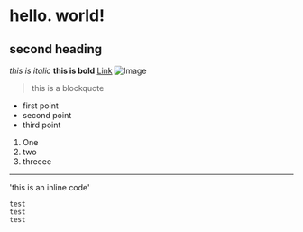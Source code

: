 # hello. world!
## second heading
*this is italic*
**this is bold**
[Link](http://youtube.com)
![Image](https://upload.wikimedia.org/wikipedia/commons/thumb/b/b6/Image_created_with_a_mobile_phone.png/1280px-Image_created_with_a_mobile_phone.png)
> this is a blockquote
* first point
* second point
* third point
1. One
2. two
3. threeee
---
'this is an inline code'
```
test
test
test
```
